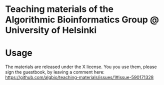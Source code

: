 # Teaching materials of the Algorithmic Bioinformatics Group @ University of Helsinki

# Usage 

The materials are released under the X license. You you use them, please sign the guestbook, by leaving a comment here: https://github.com/algbio/teaching-materials/issues/1#issue-590171328
